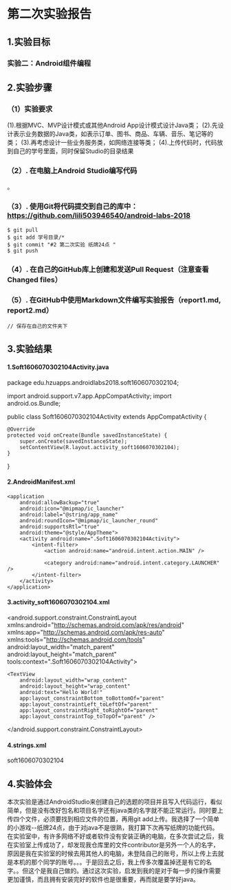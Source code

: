 # 第二次实验报告  

## 1.实验目标
### 实验二：Android组件编程

## 2.实验步骤

### （1）实验要求
(1).根据MVC、MVP设计模式或其他Android App设计模式设计Java类；
(2).先设计表示业务数据的Java类，如表示订单、图书、商品、车辆、音乐、笔记等的类；
(3).再考虑设计一些业务服务类，如网络连接等类；
(4).上传代码时，代码放到自己的学号里面，同时保留Studio的目录结果

### （2）. 在电脑上Android Studio编写代码  
。

### （3）. 使用Git将代码提交到自己的库中：https://github.com/lili503946540/android-labs-2018   
```  
$ git pull
$ git add 学号目录/*
$ git commit "#2 第二次实验 纸牌24点 "
$ git push
```  

### （4）. 在自己的GitHub库上创建和发送Pull Request（注意查看Changed files）  

### （5）. 在GitHub中使用Markdown文件编写实验报告（report1.md, report2.md）  
```  
// 保存在自己的文件夹下
```  

## 3.实验结果

#### 1.Soft1606070302104Activity.java

package edu.hzuapps.androidlabs2018.soft1606070302104;

import android.support.v7.app.AppCompatActivity;
import android.os.Bundle;

public class Soft1606070302104Activity extends AppCompatActivity {

    @Override
    protected void onCreate(Bundle savedInstanceState) {
        super.onCreate(savedInstanceState);
        setContentView(R.layout.activity_soft1606070302104);
    }
}

#### 2.AndroidManifest.xml

<?xml version="1.0" encoding="utf-8"?>
<manifest xmlns:android="http://schemas.android.com/apk/res/android"
    package="edu.hzuapps.androidlabs2018.soft1606070302104">

    <application
        android:allowBackup="true"
        android:icon="@mipmap/ic_launcher"
        android:label="@string/app_name"
        android:roundIcon="@mipmap/ic_launcher_round"
        android:supportsRtl="true"
        android:theme="@style/AppTheme">
        <activity android:name=".Soft1606070302104Activity">
            <intent-filter>
                <action android:name="android.intent.action.MAIN" />

                <category android:name="android.intent.category.LAUNCHER" />
            </intent-filter>
        </activity>
    </application>

</manifest>

#### 3.activity_soft1606070302104.xml

<?xml version="1.0" encoding="utf-8"?>
<android.support.constraint.ConstraintLayout 
    xmlns:android="http://schemas.android.com/apk/res/android"  
    xmlns:app="http://schemas.android.com/apk/res-auto"
    xmlns:tools="http://schemas.android.com/tools"
    android:layout_width="match_parent"
    android:layout_height="match_parent"
    tools:context=".Soft1606070302104Activity">

    <TextView
        android:layout_width="wrap_content"
        android:layout_height="wrap_content"
        android:text="Hello World!"
        app:layout_constraintBottom_toBottomOf="parent"
        app:layout_constraintLeft_toLeftOf="parent"
        app:layout_constraintRight_toRightOf="parent"
        app:layout_constraintTop_toTopOf="parent" />

</android.support.constraint.ConstraintLayout>

#### 4.strings.xml

<resources>
    <string name="app_name">soft1606070302104</string>
</resources>

## 4.实验体会
本次实验是通过AndroidStudio来创建自己的选题的项目并且写入代码运行，看似简单，但是没有改好包名和项目名字还有java类的名字就不能正常运行。同时要上传四个文件，必须要找到相应文件的位置，再用git add上传。我选择了一个简单的小游戏--纸牌24点，由于对java不是很熟，我打算下次再写纸牌的功能代码。在实验室中，有许多网络不好或者软件没有安装正确的电脑，在多次尝试之后，我在实验室上传成功了，却发现我仓库里的文件contributor是另外一个人的名字，原因是我在实验室的时候去用其他人的电脑，未登陆自己的账号，所以上传上去就是本机的那个同学的账号。。。于是回去之后，我上传多次覆盖掉还是有它的名字。。但这个是我自己做的。通过这次实验，启发到我的是对于每一步的操作需要更加谨慎，而且拥有安装完好的软件也是很重要，再而就是要学好java。
